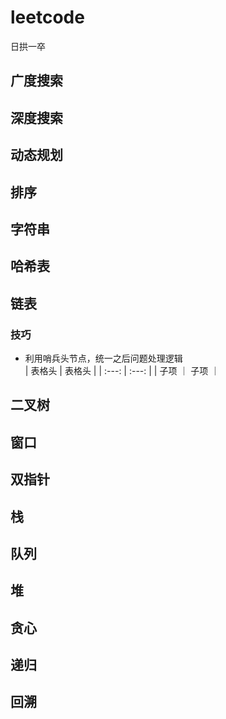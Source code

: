 # leetcode
日拱一卒
## 广度搜索  
## 深度搜索  
## 动态规划  
## 排序  
## 字符串  
## 哈希表
## 链表  
### 技巧  
* 利用哨兵头节点，统一之后问题处理逻辑  
| 表格头 | 表格头 |
| :---: | :---: |
| 子项 ｜ 子项 ｜
## 二叉树  
## 窗口  
## 双指针  
## 栈 
## 队列  
## 堆  
## 贪心  
## 递归  
## 回溯  
